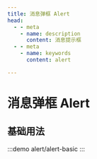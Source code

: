```yaml
---
title: 消息弹框 Alert
head:
  - - meta
    - name: description
      content: 消息提示框
  - - meta
    - name: keywords
      content: alert

---
```


# 消息弹框 Alert

## 基础用法

:::demo
alert/alert-basic
:::

